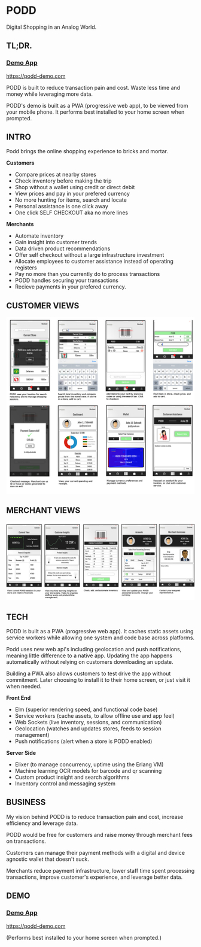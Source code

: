 # PODD
Digital Shopping in an Analog World.

## TL;DR.
### [Demo App](https://podd-demo.herokuapp.com/)
https://podd-demo.com

PODD is built to reduce transaction pain and cost. Waste less time and money while leveraging more data.

PODD's demo is built as a PWA (progressive web app), to be viewed from your mobile phone. It performs best installed to your home screen when prompted.

## INTRO

Podd brings the online shopping experience to bricks and mortar.

**Customers**
- Compare prices at nearby stores
- Check inventory before making the trip
- Shop without a wallet using credit or direct debit
- View prices and pay in your prefered currency
- No more hunting for items, search and locate
- Personal assistance is one click away
- One click SELF CHECKOUT aka no more lines

**Merchants**
- Automate inventory
- Gain insight into customer trends
- Data driven product recommendations
- Offer self checkout without a large infrastructure investment
- Allocate employees to customer assistance instead of operating registers
- Pay no more than you currently do to process transactions
- PODD handles securing your transactions
- Recieve payments in your prefered currency.

## CUSTOMER VIEWS
![](https://github.com/philawsophizing/PODD/raw/master/readme_assets/customer_screens.jpg)

## MERCHANT VIEWS
![](https://github.com/philawsophizing/PODD/raw/master/readme_assets/merchant_screens.jpg)

## TECH
PODD is built as a PWA (progressive web app). It caches static assets using service workers while allowing one system and code base across platforms.

 Podd uses new web api's including geolocation and push notifications, meaning little difference to a native app. Updating the app happens automatically without relying on customers downloading an update.

 Building a PWA also allows customers to test drive the app without commitment. Later choosing to install it to their home screen, or just visit it when needed.

**Front End**
- Elm (superior rendering speed, and functional code base)
- Service workers (cache assets, to allow offline use and app feel)
- Web Sockets (live inventory, sessions, and communication)
- Geolocation (watches and updates stores, feeds to session management)
- Push notifications (alert when a store is PODD enabled)

**Server Side**
- Elixer (to manage concurrency, uptime using the Erlang VM)
- Machine learning OCR models for barcode and qr scanning
- Custom product insight and search algorithms
- Inventory control and messaging system

## BUSINESS

My vision behind PODD is to reduce transaction pain and cost, increase efficiency and leverage data.

PODD would be free for customers and raise money through merchant fees on transactions.

Customers can manage their payment methods with a digital and device agnostic wallet that doesn't suck.

Merchants reduce payment infrastructure, lower staff time spent processing transactions, improve customer's experience, and leverage better data.

## DEMO

### [Demo App](https://podd-demo.herokuapp.com/)
https://podd-demo.com

(Performs best installed to your home screen when prompted.)
